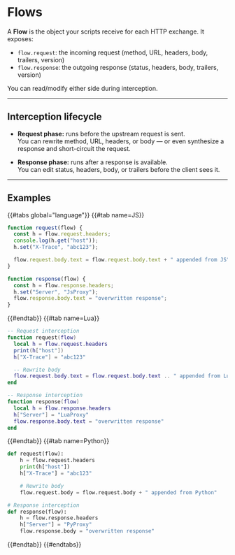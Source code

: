 # Flows

A **Flow** is the object your scripts receive for each HTTP exchange. It exposes:

- `flow.request`: the incoming request (method, URL, headers, body, trailers, version)  
- `flow.response`: the outgoing response (status, headers, body, trailers, version)  

You can read/modify either side during interception.

---

## Interception lifecycle

- **Request phase:** runs before the upstream request is sent.  
  You can rewrite method, URL, headers, or body — or even synthesize a response and short-circuit the request.

- **Response phase:** runs after a response is available.  
  You can edit status, headers, body, or trailers before the client sees it.

---

## Examples

{{#tabs global="language"}}
{{#tab name=JS}}

```js
function request(flow) {
  const h = flow.request.headers;
  console.log(h.get("host"));
  h.set("X-Trace", "abc123");

  flow.request.body.text = flow.request.body.text + " appended from JS";
}

function response(flow) {
  const h = flow.response.headers;
  h.set("Server", "JsProxy");
  flow.response.body.text = "overwritten response";
}
```

{{#endtab}}
{{#tab name=Lua}}

```lua
-- Request interception
function request(flow)
  local h = flow.request.headers
  print(h["host"])
  h["X-Trace"] = "abc123"

  -- Rewrite body
  flow.request.body.text = flow.request.body.text .. " appended from Lua"
end

-- Response interception
function response(flow)
  local h = flow.response.headers
  h["Server"] = "LuaProxy"
  flow.response.body.text = "overwritten response"
end
```

{{#endtab}}
{{#tab name=Python}}

```py
def request(flow):
    h = flow.request.headers
    print(h["host"])
    h["X-Trace"] = "abc123"

    # Rewrite body
    flow.request.body = flow.request.body + " appended from Python"

# Response interception
def response(flow):
    h = flow.response.headers
    h["Server"] = "PyProxy"
    flow.response.body = "overwritten response"

```

{{#endtab}}
{{#endtabs}}
